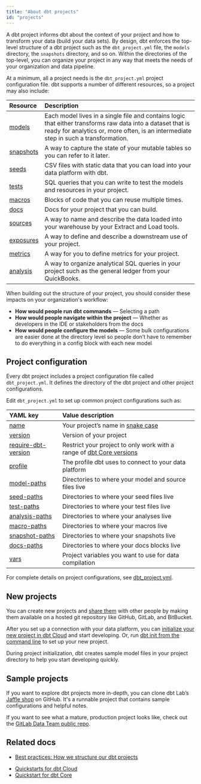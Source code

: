```yaml
---
title: "About dbt projects"
id: "projects"
---
```


A dbt project informs dbt about the context of your project and how to transform your data (build your data sets). By design, dbt enforces the top-level structure of a dbt project such as the `dbt_project.yml` file, the `models` directory, the `snapshots` directory, and so on. Within the directories of the top-level, you can organize your project in any way that meets the needs of your organization and data pipeline.

At a minimum, all a project needs is the `dbt_project.yml` project configuration file. dbt supports a number of different resources, so a project may also include:

| Resource  | Description  |
| :--- | :--- |
| [models](/docs/build/models) | Each model lives in a single file and contains logic that either transforms raw data into a dataset that is ready for analytics or, more often, is an intermediate step in such a transformation. |
| [snapshots](/docs/build/snapshots) | A way to capture the state of your mutable tables so you can refer to it later. |
| [seeds](/docs/build/seeds) | CSV files with static data that you can load into your data platform with dbt. |
| [tests](/docs/build/tests) | SQL queries that you can write to test the models and resources in your project. |
| [macros](/docs/build/jinja-macros) | Blocks of code that you can reuse multiple times. |
| [docs](/docs/collaborate/documentation) | Docs for your project that you can build. |
| [sources](/docs/build/sources) | A way to name and describe the data loaded into your warehouse by your Extract and Load tools. |
| [exposures](/docs/build/exposures) | A way to define and describe a downstream use of your project. |
| [metrics](/docs/build/metrics) | A way for you to define metrics for your project. |
| [analysis](/docs/build/analyses) | A way to organize analytical SQL queries in your project such as the general ledger from your QuickBooks. |

When building out the structure of your project, you should consider these impacts on your organization's workflow:

* **How would people run dbt commands** &mdash; Selecting a path
* **How would people navigate within the project** &mdash; Whether as developers in the IDE or stakeholders from the docs
* **How would people configure the models** &mdash; Some bulk configurations are easier done at the directory level so people don’t have to remember to do everything in a config block with each new model

## Project configuration
Every dbt project includes a project configuration file called `dbt_project.yml`. It defines the directory of the dbt project and other project configurations.

Edit `dbt_project.yml` to set up common project configurations such as:

<div align="center">

| YAML key  | Value description  |
| :--- | :--- |
| [name](/reference/project-configs/name) | Your project’s name in [snake case](https://en.wikipedia.org/wiki/Snake_case) |
| [version](/reference/project-configs/version) | Version of your project |
| [require-dbt-version](/reference/project-configs/require-dbt-version) | Restrict your project to only work with a range of [dbt Core versions](/docs/dbt-versions/core) |
| [profile](/reference/project-configs/profile) | The profile dbt uses to connect to your data platform |
| [model-paths](/reference/project-configs/model-paths) | Directories to where your model and source files live  |
| [seed-paths](/reference/project-configs/seed-paths) | Directories to where your seed files live |
| [test-paths](/reference/project-configs/test-paths) | Directories to where your test files live |
| [analysis-paths](/reference/project-configs/analysis-paths) | Directories to where your analyses live |
| [macro-paths](/reference/project-configs/macro-paths) | Directories to where your macros live |
| [snapshot-paths](/reference/project-configs/snapshot-paths) | Directories to where your snapshots live |
| [docs-paths](/reference/project-configs/docs-paths) | Directories to where your docs blocks live |
| [vars](/docs/build/project-variables) | Project variables you want to use for data compilation |

</div>

For complete details on project configurations, see [dbt_project.yml](/reference/dbt_project.yml).

## New projects

You can create new projects and [share them](/docs/collaborate/git-version-control) with other people by making them available on a hosted git repository like GitHub, GitLab, and BitBucket.

After you set up a connection with your data platform, you can [initialize your new project in dbt Cloud](/docs/quickstarts/overview) and start developing. Or, run [dbt init from the command line](/reference/commands/init) to set up your new project.

During project initialization, dbt creates sample model files in your project directory to help you start developing quickly.

## Sample projects

If you want to explore dbt projects more in-depth, you can clone dbt Lab’s [Jaffle shop](https://github.com/dbt-labs/jaffle_shop) on GitHub. It's a runnable project that contains sample configurations and helpful notes.

If you want to see what a mature, production project looks like, check out the [GitLab Data Team public repo](https://gitlab.com/gitlab-data/analytics/-/tree/master/transform/snowflake-dbt).

## Related docs
- [Best practices: How we structure our dbt projects](/guides/best-practices/how-we-structure/1-guide-overview)
* [Quickstarts for dbt Cloud](/docs/quickstarts/overview)
* [Quickstart for dbt Core](/docs/quickstarts/dbt-core/manual-install)
